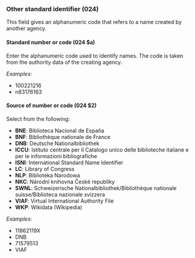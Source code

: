 ### Other standard identifier (024)

This field gives an alphanumeric code that refers to a name created by another agency.

#### Standard number or code (024 $a)

Enter the alphanumeric code used to identify names. The code is taken from the authority data of the creating agency.

_Examples:_
- 100221216
- n83176163

#### Source of number or code (024 $2)

Select from the following:

- **BNE**: Biblioteca Nacional de España
- **BNF**: Bibliothèque nationale de France
- **DNB**: Deutsche Nationalbibliothek
- **ICCU**: Istituto centrale per il Catalogo unico delle biblioteche italiane e per le informazioni bibliografiche
- **ISNI**: International Standard Name Identifier
- **LC**: Library of Congress
- **NLP**: Biblioteka Narodowa
- **NKC**: Národní knihovna České republiky
- **SWNL**: Schweizerische Nationalbibliothek/Bibliothèque nationale suisse/Biblioteca nazionale svizzera
- **VIAF**: Virtual International Authority File
- **WKP**: Wikidata (Wikipedia)

_Examples_:

- 11862119X
- DNB
- 71579513
- VIAF
